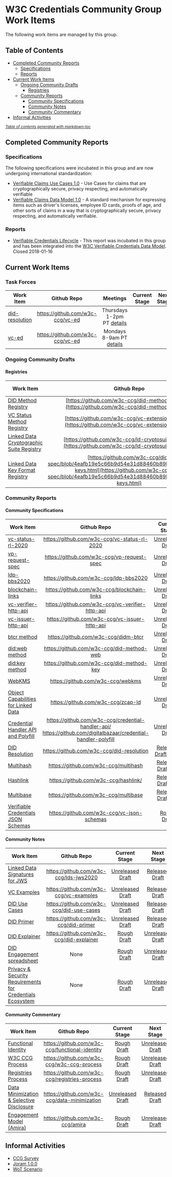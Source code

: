 # W3C Credentials Community Group Work Items

The following work items are managed by this group.

## Table of Contents

- [Completed Community Reports](#completed-community-reports)
  * [Specifications](#specifications)
  * [Reports](#reports)
- [Current Work Items](#current-work-items)
  * [Ongoing Community Drafts](#ongoing-community-drafts)
    + [Registries](#registries)
  * [Community Reports](#community-reports)
    + [Community Specifications](#community-specifications)
    + [Community Notes](#community-notes)
    + [Community Commentary](#community-commentary)
- [Informal Activities](#informal-activities)

<small><i><a href='http://ecotrust-canada.github.io/markdown-toc/'>Table of contents generated with markdown-toc</a></i></small>

## Completed Community Reports

### Specifications

The following specifications were incubated in this group and are now undergoing international standardization:

- [Verifiable Claims Use Cases 1.0](https://w3c.github.io/vc-use-cases/) - Use Cases for claims that are cryptographically secure, privacy respecting, and automatically verifiable
- [Verifiable Claims Data Model 1.0](https://w3c.github.io/vc-data-model/) - A standard mechanism for expressing items such as driver's licenses, employee ID cards, proofs of age, and other sorts of claims in a way that is cryptographically secure, privacy respecting, and automatically verifiable.

### Reports

- [Verifiable Credentials Lifecycle](https://goo.gl/pBKL08) - This report was incubated in this group and has been integrated into the [W3C Verifiable Credentials Data Model](https://w3c.github.io/vc-data-model/). Closed 2018-01-16

## Current Work Items 

### Task Forces

| Work Item | Github Repo | Meetings | Current Stage | Next Stage | Target | 
| --------- |:-------------:|:-----:|:-----:|:-----:|:-----:|
| [did-resolution](https://w3c-ccg.github.io/did-resolution/)| https://github.com/w3c-ccg/vc-ed | Thursdays 1-2pm PT [details](https://docs.google.com/document/d/1qYBaXQMUoB86Alquu7WBtWOxsS8SMhp1fioYKEGCabE/) | 
| [vc-ed](https://w3c-ccg.github.io/vc-ed) | https://github.com/w3c-ccg/vc-ed | Mondays 8-9am PT [details](https://github.com/w3c-ccg/vc-ed/blob/gh-pages/README.md) | 


### Ongoing Community Drafts

#### Registries


| Work Item | Github Repo  | Current Stage |
| --------- |:-------------: | :-------------:
| [DID Method Registry](https://w3c-ccg.github.io/did-method-registry) | [https://github.com/w3c-ccg/did-method-registry/](https://github.com/w3c-ccg/did-method-registry/) | [Rough Draft](https://docs.google.com/document/d/1vj811aUbs8GwZUNo-LIFBHafsz4rZTSnRtPv7RQaqNc/edit#heading=h.5o3nq8ktk0e2) |
| [VC Status Method Registry](https://w3c-ccg.github.io/vc-status-registry) | [https://github.com/w3c-ccg/vc-extension-registry](https://github.com/w3c-ccg/vc-extension-registry) | [Rough Draft](https://docs.google.com/document/d/1vj811aUbs8GwZUNo-LIFBHafsz4rZTSnRtPv7RQaqNc/edit#heading=h.5o3nq8ktk0e2) |
| [Linked Data Cryptographic Suite Registry](https://w3c-ccg.github.io/ld-cryptosuite-registry/)  | [https://github.com/w3c-ccg/ld-cryptosuite-registry](https://github.com/w3c-ccg/ld-cryptosuite-registry) | [Rough Draft](https://docs.google.com/document/d/1vj811aUbs8GwZUNo-LIFBHafsz4rZTSnRtPv7RQaqNc/edit#heading=h.5o3nq8ktk0e2) |
| [Linked Data Key Format Registry](https://htmlpreview.github.io/?https://github.com/w3c-ccg/did-spec/blob/4eafb19e5c66b9d54e31d88460b89bdc00a07d80/ld-keys.html) | [https://github.com/w3c-ccg/did-spec/blob/4eafb19e5c66b9d54e31d88460b89bdc00a07d80/ld-keys.html](https://github.com/w3c-ccg/did-spec/blob/4eafb19e5c66b9d54e31d88460b89bdc00a07d80/ld-keys.html) | [Rough Draft](https://docs.google.com/document/d/1vj811aUbs8GwZUNo-LIFBHafsz4rZTSnRtPv7RQaqNc/edit#heading=h.5o3nq8ktk0e2) |

### Community Reports

#### Community Specifications

| Work Item | Github Repo | Current Stage | Next Stage | Target | 
| --------- |:-------------:|:-----:|:-----:|:-----:|
| [vc-status-rl-2020](https://w3c-ccg.github.io/vc-status-rl-2020/) | https://github.com/w3c-ccg/vc-status-rl-2020 | [Unreleased Draft](https://docs.google.com/document/d/1vj811aUbs8GwZUNo-LIFBHafsz4rZTSnRtPv7RQaqNc/edit#heading=h.i7h7vh6gfbpv) | [Released Draft](https://docs.google.com/document/d/1vj811aUbs8GwZUNo-LIFBHafsz4rZTSnRtPv7RQaqNc/edit#heading=h.b096rinpbzxr) | ?
| [vp-request-spec](https://w3c-ccg.github.io/vp-request-spec/) | https://github.com/w3c-ccg/vp-request-spec | [Unreleased Draft](https://docs.google.com/document/d/1vj811aUbs8GwZUNo-LIFBHafsz4rZTSnRtPv7RQaqNc/edit#heading=h.i7h7vh6gfbpv) | [Released Draft](https://docs.google.com/document/d/1vj811aUbs8GwZUNo-LIFBHafsz4rZTSnRtPv7RQaqNc/edit#heading=h.b096rinpbzxr) | ?
| [ldp-bbs2020](https://w3c-ccg.github.io/ldp-bbs2020/) | https://github.com/w3c-ccg/ldp-bbs2020 | [Unreleased Draft](https://docs.google.com/document/d/1vj811aUbs8GwZUNo-LIFBHafsz4rZTSnRtPv7RQaqNc/edit#heading=h.i7h7vh6gfbpv) | [Released Draft](https://docs.google.com/document/d/1vj811aUbs8GwZUNo-LIFBHafsz4rZTSnRtPv7RQaqNc/edit#heading=h.b096rinpbzxr) | ?
| [blockchain-links](https://w3c-ccg.github.io/blockchain-links/) | https://github.com/w3c-ccg/blockchain-links | [Unreleased Draft](https://docs.google.com/document/d/1vj811aUbs8GwZUNo-LIFBHafsz4rZTSnRtPv7RQaqNc/edit#heading=h.i7h7vh6gfbpv) | [Released Draft](https://docs.google.com/document/d/1vj811aUbs8GwZUNo-LIFBHafsz4rZTSnRtPv7RQaqNc/edit#heading=h.b096rinpbzxr) | ?
| [vc-verifier-http-api](https://w3c-ccg.github.io/vc-verifier-http-api/) | https://github.com/w3c-ccg/vc-verifier-http-api | [Unreleased Draft](https://docs.google.com/document/d/1vj811aUbs8GwZUNo-LIFBHafsz4rZTSnRtPv7RQaqNc/edit#heading=h.i7h7vh6gfbpv) | [Released Draft](https://docs.google.com/document/d/1vj811aUbs8GwZUNo-LIFBHafsz4rZTSnRtPv7RQaqNc/edit#heading=h.b096rinpbzxr) | ?
| [vc-issuer-http-api](https://w3c-ccg.github.io/vc-issuer-http-api/) | https://github.com/w3c-ccg/vc-issuer-http-api | [Unreleased Draft](https://docs.google.com/document/d/1vj811aUbs8GwZUNo-LIFBHafsz4rZTSnRtPv7RQaqNc/edit#heading=h.i7h7vh6gfbpv) | [Released Draft](https://docs.google.com/document/d/1vj811aUbs8GwZUNo-LIFBHafsz4rZTSnRtPv7RQaqNc/edit#heading=h.b096rinpbzxr) | ?
| [btcr method](https://w3c-ccg.github.io/didm-btcr/) | https://github.com/w3c-ccg/didm-btcr | [Unreleased Draft](https://docs.google.com/document/d/1vj811aUbs8GwZUNo-LIFBHafsz4rZTSnRtPv7RQaqNc/edit#heading=h.i7h7vh6gfbpv) | [Released Draft](https://docs.google.com/document/d/1vj811aUbs8GwZUNo-LIFBHafsz4rZTSnRtPv7RQaqNc/edit#heading=h.b096rinpbzxr) | ?
| [did:web method](https://w3c-ccg.github.io/did-method-web/) | https://github.com/w3c-ccg/did-method-web | [Unreleased Draft](https://docs.google.com/document/d/1vj811aUbs8GwZUNo-LIFBHafsz4rZTSnRtPv7RQaqNc/edit#heading=h.i7h7vh6gfbpv) | [Released Draft](https://docs.google.com/document/d/1vj811aUbs8GwZUNo-LIFBHafsz4rZTSnRtPv7RQaqNc/edit#heading=h.b096rinpbzxr) | ?
| [did:key method](https://w3c-ccg.github.io/did-method-key/) | https://github.com/w3c-ccg/did-method-key | [Unreleased Draft](https://docs.google.com/document/d/1vj811aUbs8GwZUNo-LIFBHafsz4rZTSnRtPv7RQaqNc/edit#heading=h.i7h7vh6gfbpv) | [Released Draft](https://docs.google.com/document/d/1vj811aUbs8GwZUNo-LIFBHafsz4rZTSnRtPv7RQaqNc/edit#heading=h.b096rinpbzxr) | ?
| [WebKMS](https://w3c-ccg.github.io/webkms/) | https://github.com/w3c-ccg/webkms | [Unreleased Draft](https://docs.google.com/document/d/1vj811aUbs8GwZUNo-LIFBHafsz4rZTSnRtPv7RQaqNc/edit#heading=h.i7h7vh6gfbpv) | [Released Draft](https://docs.google.com/document/d/1vj811aUbs8GwZUNo-LIFBHafsz4rZTSnRtPv7RQaqNc/edit#heading=h.b096rinpbzxr) | ?
| [Object Capabilities for Linked Data](https://w3c-ccg.github.io/zcap-ld/) | https://github.com/w3c-ccg/zcap-ld | [Unreleased Draft](https://docs.google.com/document/d/1vj811aUbs8GwZUNo-LIFBHafsz4rZTSnRtPv7RQaqNc/edit#heading=h.i7h7vh6gfbpv) | [Released Draft](https://docs.google.com/document/d/1vj811aUbs8GwZUNo-LIFBHafsz4rZTSnRtPv7RQaqNc/edit#heading=h.b096rinpbzxr) | ?
| [Credential Handler API and Polyfill](https://w3c-ccg.github.io/credential-handler-api/) | https://github.com/w3c-ccg/credential-handler-api/ https://github.com/digitalbazaar/credential-handler-polyfill |  [Unreleased Draft](https://docs.google.com/document/d/1vj811aUbs8GwZUNo-LIFBHafsz4rZTSnRtPv7RQaqNc/edit#heading=h.i7h7vh6gfbpv) | [Released Draft](https://docs.google.com/document/d/1vj811aUbs8GwZUNo-LIFBHafsz4rZTSnRtPv7RQaqNc/edit#heading=h.b096rinpbzxr) | TBD WG
| [DID Resolution](https://w3c-ccg.github.io/did-resolution/) |  https://github.com/w3c-ccg/did-resolution | [Released Draft](https://docs.google.com/document/d/1vj811aUbs8GwZUNo-LIFBHafsz4rZTSnRtPv7RQaqNc/edit#heading=h.b096rinpbzxr) 0.1.0 | [Published Draft](https://docs.google.com/document/d/1vj811aUbs8GwZUNo-LIFBHafsz4rZTSnRtPv7RQaqNc/edit#heading=h.ieubxu1w3ksi) | ?
| [Multihash](https://w3c-ccg.github.io/multihash/index.xml) | https://github.com/w3c-ccg/multihash | [Released Draft](https://docs.google.com/document/d/1vj811aUbs8GwZUNo-LIFBHafsz4rZTSnRtPv7RQaqNc/edit#heading=h.b096rinpbzxr) 0.1 | [Published Draft](https://docs.google.com/document/d/1vj811aUbs8GwZUNo-LIFBHafsz4rZTSnRtPv7RQaqNc/edit#heading=h.ieubxu1w3ksi) | IETF
| [Hashlink](https://w3c-ccg.github.io/hashlink/) | https://github.com/w3c-ccg/hashlink/ | [Released Draft](https://docs.google.com/document/d/1vj811aUbs8GwZUNo-LIFBHafsz4rZTSnRtPv7RQaqNc/edit#heading=h.b096rinpbzxr) 0.1 | [Published Draft](https://docs.google.com/document/d/1vj811aUbs8GwZUNo-LIFBHafsz4rZTSnRtPv7RQaqNc/edit#heading=h.ieubxu1w3ksi) | IETF
| [Multibase](https://w3c-ccg.github.io/multibase/) | https://github.com/w3c-ccg/multibase | [Released Draft](https://docs.google.com/document/d/1vj811aUbs8GwZUNo-LIFBHafsz4rZTSnRtPv7RQaqNc/edit#heading=h.b096rinpbzxr) 0.1 | [Published Draft](https://docs.google.com/document/d/1vj811aUbs8GwZUNo-LIFBHafsz4rZTSnRtPv7RQaqNc/edit#heading=h.ieubxu1w3ksi) | IETF
| [Verifiable Credentials JSON Schemas](https://lists.w3.org/Archives/Public/public-credentials/2019Oct/att-0033/workday-credential-schemas.md) | https://github.com/w3c-ccg/vc-json-schemas | [Rough Draft](https://docs.google.com/document/d/1vj811aUbs8GwZUNo-LIFBHafsz4rZTSnRtPv7RQaqNc/edit#heading=h.5o3nq8ktk0e2) | [Unreleased Draft](https://docs.google.com/document/d/1vj811aUbs8GwZUNo-LIFBHafsz4rZTSnRtPv7RQaqNc/edit#heading=h.i7h7vh6gfbpv) | ?

#### Community Notes

| Work Item | Github Repo | Current Stage | Next Stage | Target | 
| --------- |:-------------:|:-----:|:-----:|:-----:|
| [Linked Data Signatures for JWS](https://w3c-ccg.github.io/lds-jws2020/) | https://github.com/w3c-ccg/lds-jws2020 | [Unreleased Draft](https://docs.google.com/document/d/1vj811aUbs8GwZUNo-LIFBHafsz4rZTSnRtPv7RQaqNc/edit#heading=h.i7h7vh6gfbpv) | [Released Draft](https://docs.google.com/document/d/1vj811aUbs8GwZUNo-LIFBHafsz4rZTSnRtPv7RQaqNc/edit#heading=h.b096rinpbzxr) |
| [VC Examples](https://w3c-ccg.github.io/vc-examples/) | https://github.com/w3c-ccg/vc-examples | [Unreleased Draft](https://docs.google.com/document/d/1vj811aUbs8GwZUNo-LIFBHafsz4rZTSnRtPv7RQaqNc/edit#heading=h.i7h7vh6gfbpv) | [Released Draft](https://docs.google.com/document/d/1vj811aUbs8GwZUNo-LIFBHafsz4rZTSnRtPv7RQaqNc/edit#heading=h.b096rinpbzxr) | 
| [DID Use Cases](https://w3c-ccg.github.io/did-use-cases/) | https://github.com/w3c-ccg/did-use-cases | [Unreleased Draft](https://docs.google.com/document/d/1vj811aUbs8GwZUNo-LIFBHafsz4rZTSnRtPv7RQaqNc/edit#heading=h.i7h7vh6gfbpv) | [Released Draft](https://docs.google.com/document/d/1vj811aUbs8GwZUNo-LIFBHafsz4rZTSnRtPv7RQaqNc/edit#heading=h.b096rinpbzxr) | DID WG
| [DID Primer](https://w3c-ccg.github.io/did-primer/) | https://github.com/w3c-ccg/did-primer | [Unreleased Draft](https://docs.google.com/document/d/1vj811aUbs8GwZUNo-LIFBHafsz4rZTSnRtPv7RQaqNc/edit#heading=h.i7h7vh6gfbpv) | [Released Draft](https://docs.google.com/document/d/1vj811aUbs8GwZUNo-LIFBHafsz4rZTSnRtPv7RQaqNc/edit#heading=h.b096rinpbzxr) | DID WG
| [DID Explainer](https://docs.google.com/document/d/1JIWWs8YTWP83Hao5UXyrgpddYu9F0v8lGDUo0Usor10/edit) |  https://github.com/w3c-ccg/did-explainer |[Rough Draft](https://docs.google.com/document/d/1vj811aUbs8GwZUNo-LIFBHafsz4rZTSnRtPv7RQaqNc/edit#heading=h.5o3nq8ktk0e2) | [Unreleased Draft](https://docs.google.com/document/d/1vj811aUbs8GwZUNo-LIFBHafsz4rZTSnRtPv7RQaqNc/edit#heading=h.i7h7vh6gfbpv) | DID WG
| [DID Engagement spreadsheet](https://docs.google.com/spreadsheets/d/1ZDHH1p4EBjxVqQJyO07gWOowhrsW2hrkRH2kgNzt0y0/edit#gid=1477995692) | None | [Rough Draft](https://docs.google.com/document/d/1vj811aUbs8GwZUNo-LIFBHafsz4rZTSnRtPv7RQaqNc/edit#heading=h.5o3nq8ktk0e2) | [Unreleased Draft](https://docs.google.com/document/d/1vj811aUbs8GwZUNo-LIFBHafsz4rZTSnRtPv7RQaqNc/edit#heading=h.i7h7vh6gfbpv) | DID WG
| [Privacy & Security Requirements for Credentials Ecosystem](https://goo.gl/ZeyJUS) | None | [Rough Draft](https://docs.google.com/document/d/1vj811aUbs8GwZUNo-LIFBHafsz4rZTSnRtPv7RQaqNc/edit#heading=h.5o3nq8ktk0e2) | [Unreleased Draft](https://docs.google.com/document/d/1vj811aUbs8GwZUNo-LIFBHafsz4rZTSnRtPv7RQaqNc/edit#heading=h.i7h7vh6gfbpv) | VCWG 2.0

<!-- | Digital Verification Specifications | [Index of specs](https://w3c-ccg.github.io/) | https://github.com/w3c-ccg | Community Specification | TODO | -->

#### Community Commentary

| Work Item | Github Repo | Current Stage | Next Stage | 
| --------- |:-------------:|:-----:|:-----:|
| [Functional Identity](https://github.com/WebOfTrustInfo/rwot6-santabarbara/blob/master/topics-and-advance-readings/functional-identity-primer.md) | https://github.com/w3c-ccg/functional-identity | [Rough Draft](https://docs.google.com/document/d/1vj811aUbs8GwZUNo-LIFBHafsz4rZTSnRtPv7RQaqNc/edit#heading=h.5o3nq8ktk0e2) | [Unreleased Draft](https://docs.google.com/document/d/1vj811aUbs8GwZUNo-LIFBHafsz4rZTSnRtPv7RQaqNc/edit#heading=h.i7h7vh6gfbpv) | 
| [W3C CCG Process](https://docs.google.com/document/d/1vj811aUbs8GwZUNo-LIFBHafsz4rZTSnRtPv7RQaqNc/view#) | https://github.com/w3c-ccg/w3c-ccg-process |  [Rough Draft](https://docs.google.com/document/d/1vj811aUbs8GwZUNo-LIFBHafsz4rZTSnRtPv7RQaqNc/edit#heading=h.5o3nq8ktk0e2) | [Unreleased Draft](https://docs.google.com/document/d/1vj811aUbs8GwZUNo-LIFBHafsz4rZTSnRtPv7RQaqNc/edit#heading=h.i7h7vh6gfbpv) | 
| [Registries Process](https://lists.w3.org/Archives/Public/public-credentials/2017Dec/0020.html) | https://github.com/w3c-ccg/registries-process | [Rough Draft](https://docs.google.com/document/d/1vj811aUbs8GwZUNo-LIFBHafsz4rZTSnRtPv7RQaqNc/edit#heading=h.5o3nq8ktk0e2) | [Unreleased Draft](https://docs.google.com/document/d/1vj811aUbs8GwZUNo-LIFBHafsz4rZTSnRtPv7RQaqNc/edit#heading=h.i7h7vh6gfbpv) | 
| [Data Minimization & Selective Disclosure](https://w3c-ccg.github.io/data-minimization/) | https://github.com/w3c-ccg/data-minimization | [Unreleased Draft](https://docs.google.com/document/d/1vj811aUbs8GwZUNo-LIFBHafsz4rZTSnRtPv7RQaqNc/edit#heading=h.i7h7vh6gfbpv) | [Released Draft](https://docs.google.com/document/d/1vj811aUbs8GwZUNo-LIFBHafsz4rZTSnRtPv7RQaqNc/edit#heading=h.b096rinpbzxr) | 
| [Engagement Model (Amira)](https://github.com/WebOfTrustInfo/rwot5-boston/blob/master/final-documents/amira.md) |  https://github.com/w3c-ccg/amira | [Rough Draft](https://docs.google.com/document/d/1vj811aUbs8GwZUNo-LIFBHafsz4rZTSnRtPv7RQaqNc/edit#heading=h.5o3nq8ktk0e2) | [Unreleased Draft](https://docs.google.com/document/d/1vj811aUbs8GwZUNo-LIFBHafsz4rZTSnRtPv7RQaqNc/edit#heading=h.i7h7vh6gfbpv) | 

## Informal Activities

- [CCG Survey](https://docs.google.com/document/d/1s15wHQEALSAQ3JUUScGGii3re2mJxGcQgIeSk1nHh5U/edit?usp=sharing) 
- [Joram 1.0.0](http://bit.ly/joram100)
- [WoT Scenario](https://github.com/WebOfTrustInfo/rebooting-the-web-of-trust-fall2017/blob/master/topics-and-advance-readings/RWOT-User-Story.md)
